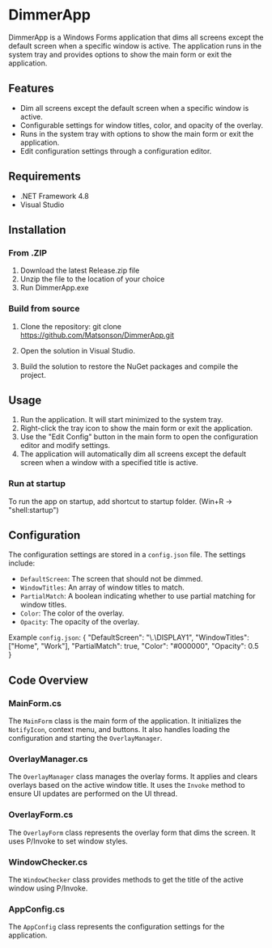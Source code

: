 # DimmerApp

DimmerApp is a Windows Forms application that dims all screens except the default screen when a specific window is active. The application runs in the system tray and provides options to show the main form or exit the application.

## Features

- Dim all screens except the default screen when a specific window is active.
- Configurable settings for window titles, color, and opacity of the overlay.
- Runs in the system tray with options to show the main form or exit the application.
- Edit configuration settings through a configuration editor.

## Requirements

- .NET Framework 4.8
- Visual Studio

## Installation

### From .ZIP
1. Download the latest Release.zip file
2. Unzip the file to the location of your choice
3. Run DimmerApp.exe

### Build from source

1. Clone the repository:
git clone https://github.com/Matsonson/DimmerApp.git

2. Open the solution in Visual Studio.
3. Build the solution to restore the NuGet packages and compile the project.

## Usage

1. Run the application. It will start minimized to the system tray.
2. Right-click the tray icon to show the main form or exit the application.
3. Use the "Edit Config" button in the main form to open the configuration editor and modify settings.
4. The application will automatically dim all screens except the default screen when a window with a specified title is active.

### Run at startup
To run the app on startup, add shortcut to startup folder. (Win+R -> "shell:startup") 

## Configuration

The configuration settings are stored in a `config.json` file. The settings include:

- `DefaultScreen`: The screen that should not be dimmed.
- `WindowTitles`: An array of window titles to match.
- `PartialMatch`: A boolean indicating whether to use partial matching for window titles.
- `Color`: The color of the overlay.
- `Opacity`: The opacity of the overlay.

Example `config.json`:
{ "DefaultScreen": "\\.\DISPLAY1", "WindowTitles": ["Home", "Work"], "PartialMatch": true, "Color": "#000000", "Opacity": 0.5 }

## Code Overview

### MainForm.cs

The `MainForm` class is the main form of the application. It initializes the `NotifyIcon`, context menu, and buttons. It also handles loading the configuration and starting the `OverlayManager`.

### OverlayManager.cs

The `OverlayManager` class manages the overlay forms. It applies and clears overlays based on the active window title. It uses the `Invoke` method to ensure UI updates are performed on the UI thread.

### OverlayForm.cs

The `OverlayForm` class represents the overlay form that dims the screen. It uses P/Invoke to set window styles.

### WindowChecker.cs

The `WindowChecker` class provides methods to get the title of the active window using P/Invoke.

### AppConfig.cs

The `AppConfig` class represents the configuration settings for the application.




